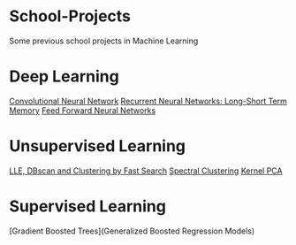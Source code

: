# School-Projects
Some previous school projects in Machine Learning

# Deep Learning
[Convolutional Neural Network](https://github.com/AntonEwald/School-Projects/blob/main/Deep%20Learning/Project%204%20(CNN)/Project4_final.pdf)
[Recurrent Neural Networks: Long-Short Term Memory](https://github.com/AntonEwald/School-Projects/blob/main/Deep%20Learning/Project%203%20(RNN)/Project-3.pdf)
[Feed Forward Neural Networks](https://github.com/AntonEwald/School-Projects/blob/main/Deep%20Learning/Project%201%20(FFNN)/Project1.pdf)

# Unsupervised Learning
[LLE, DBscan and Clustering by Fast Search](https://github.com/AntonEwald/School-Projects/blob/main/Unsupervised%20Learning/Project%203/Project3.pdf)
[Spectral Clustering](https://github.com/AntonEwald/School-Projects/blob/main/Unsupervised%20Learning/Project%202/Project2.pdf)
[Kernel PCA](https://github.com/AntonEwald/School-Projects/blob/main/Unsupervised%20Learning/Project%202/Project2.pdf)

# Supervised Learning
[Gradient Boosted Trees](Generalized Boosted Regression Models)
